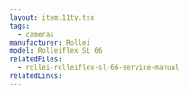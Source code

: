 ```yaml
---
layout: item.11ty.tsx
tags:
  - cameras
manufacturer: Rollei
model: Rolleiflex SL 66
relatedFiles:
  - rollei-rolleiflex-sl-66-service-manual
relatedLinks:
---
```


